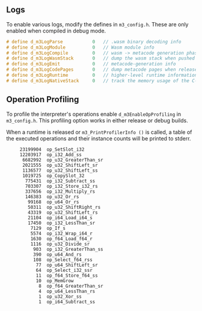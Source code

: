## Logs

To enable various logs, modify the defines in `m3_config.h`. These are only enabled when compiled in debug mode.

```C
# define d_m3LogParse           0   // .wasm binary decoding info
# define d_m3LogModule          0   // Wasm module info
# define d_m3LogCompile         0   // wasm -> metacode generation phase
# define d_m3LogWasmStack       0   // dump the wasm stack when pushed or popped
# define d_m3LogEmit            0   // metacode-generation info
# define d_m3LogCodePages       0   // dump metacode pages when released
# define d_m3LogRuntime         0   // higher-level runtime information
# define d_m3LogNativeStack     0   // track the memory usage of the C-stack
```

## Operation Profiling

To profile the interpreter's operations enable `d_m3EnableOpProfiling` in `m3_config.h`. This profiling option works in
either release or debug builds.

When a runtime is released or `m3_PrintProfilerInfo ()` is called, a table of the executed operations and their instance
counts will be printed to stderr.

```
     23199904  op_SetSlot_i32
     12203917  op_i32_Add_ss
      6682992  op_u32_GreaterThan_sr
      2021555  op_u32_ShiftLeft_sr
      1136577  op_u32_ShiftLeft_ss
      1019725  op_CopySlot_32
       775431  op_i32_Subtract_ss
       703307  op_i32_Store_i32_rs
       337656  op_i32_Multiply_rs
       146383  op_u32_Or_rs
        99168  op_u64_Or_rs
        50311  op_u32_ShiftRight_rs
        43319  op_u32_ShiftLeft_rs
        21104  op_i64_Load_i64_s
        17450  op_i32_LessThan_sr
         7129  op_If_s
         5574  op_i32_Wrap_i64_r
         1630  op_f64_Load_f64_r
         1116  op_u32_Divide_sr
          903  op_i32_GreaterThan_ss
          390  op_u64_And_rs
          108  op_Select_f64_rss
           77  op_u64_ShiftLeft_sr
           64  op_Select_i32_ssr
           11  op_f64_Store_f64_ss
           10  op_MemGrow
            8  op_f64_GreaterThan_sr
            4  op_u64_LessThan_rs
            1  op_u32_Xor_ss
            1  op_i64_Subtract_ss
```

